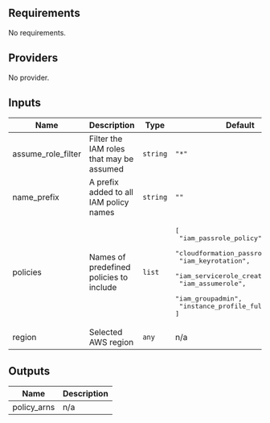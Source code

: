 ## Requirements

No requirements.

## Providers

No provider.

## Inputs

| Name | Description | Type | Default | Required |
|------|-------------|------|---------|:--------:|
| assume\_role\_filter | Filter the IAM roles that may be assumed | `string` | `"*"` | no |
| name\_prefix | A prefix added to all IAM policy names | `string` | `""` | no |
| policies | Names of predefined policies to include | `list` | <pre>[<br>  "iam_passrole_policy",<br>  "cloudformation_passrole_policy",<br>  "iam_keyrotation",<br>  "iam_servicerole_create",<br>  "iam_assumerole",<br>  "iam_groupadmin",<br>  "instance_profile_fullaccess"<br>]</pre> | no |
| region | Selected AWS region | `any` | n/a | yes |

## Outputs

| Name | Description |
|------|-------------|
| policy\_arns | n/a |

